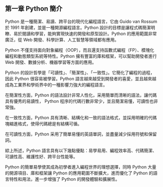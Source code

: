 ## 第一章 Python 簡介

Python 是一種簡潔、易讀、跨平台的現代化編程語言，它由 Guido van Rossum 於 1991 年創建，並是一種開源編程語言。Python 設計的目標是讓程式碼簡潔明瞭、易於閱讀和學習，能夠實現快速的開發和原型設計。Python 的應用範圍非常廣泛，從 Web 開發、科學計算、人工智慧等領域都有應用。

Python 不僅支持面向對象編程（OOP），而且還支持函數式編程（FP）、模塊化編程和動態類型系統等特性。Python 擁有豐富的庫和框架，可以幫助開發者進行 Web 開發、數據分析、機器學習等方面的應用。

Python 的設計哲學是「可讀性」、「簡潔性」、「一致性」。它簡化了編程的過程，因此 Python 很容易被學習。Python 語言越來越受到開發者的喜愛，並且越來越成為工業界和學術界中的一種影響力強大的編程語言。

在簡潔性方面，Python 的語法設計非常人性化，采用簡單而清晰的語法，讓代碼具有優秀的易讀性， Python 程序的代碼行數非常少，並且簡潔易懂，可讀性也非常強。

在一致性方面，Python 具有清晰、結構化和一致的語法格式，並採用明確的代碼塊縮進格式，使得代碼總是有結構可循。

在可讀性方面，Python 采用了簡單易懂的英語單詞，並盡量減少採用符號和保留詞。

綜上所述，Python 語言具有以下幾點優點：易學易用、編程效率高、代碼簡潔、可讀性高、維護性好、跨平台性能等。

Python 的簡單易學使其成為初學者進入編程世界的理想選擇，同時 Python 大量的開源項目、庫和框架讓 Python 的應用範圍不斷擴大，進而優化了 Python 的語言特性和用法，進一步增強了 Python 的開發體驗和擴展性。